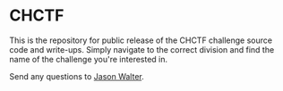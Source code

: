 # CHCTF
This is the repository for public release of the CHCTF challenge source code
and write-ups. Simply navigate to the correct division and find the name of
the challenge you're interested in.

Send any questions to [Jason Walter](mailto:jason@jtar.bz).

